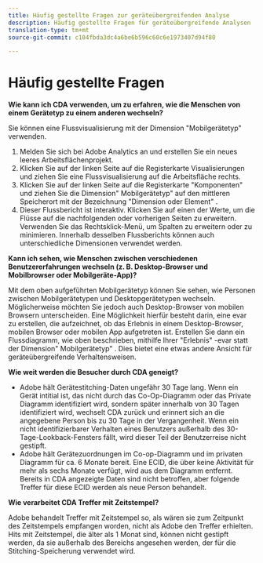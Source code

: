 ```yaml
---
title: Häufig gestellte Fragen zur geräteübergreifenden Analyse
description: Häufig gestellte Fragen für geräteübergreifende Analysen
translation-type: tm+mt
source-git-commit: c104fbda3dc4a6be6b596c60c6e1973407d94f80

---
```



# Häufig gestellte Fragen

**Wie kann ich CDA verwenden, um zu erfahren, wie die Menschen von einem Gerätetyp zu einem anderen wechseln?**

Sie können eine Flussvisualisierung mit der Dimension "Mobilgerätetyp" verwenden.

1. Melden Sie sich bei Adobe Analytics an und erstellen Sie ein neues leeres Arbeitsflächenprojekt.
2. Klicken Sie auf der linken Seite auf die Registerkarte Visualisierungen und ziehen Sie eine Flussvisualisierung auf die Arbeitsfläche rechts.
3. Klicken Sie auf der linken Seite auf die Registerkarte "Komponenten" und ziehen Sie die Dimension" Mobilgerätetyp" auf den mittleren Speicherort mit der Bezeichnung "Dimension oder Element" .
4. Dieser Flussbericht ist interaktiv. Klicken Sie auf einen der Werte, um die Flüsse auf die nachfolgenden oder vorherigen Seiten zu erweitern. Verwenden Sie das Rechtsklick-Menü, um Spalten zu erweitern oder zu minimieren. Innerhalb desselben Flussberichts können auch unterschiedliche Dimensionen verwendet werden.

**Kann ich sehen, wie Menschen zwischen verschiedenen Benutzererfahrungen wechseln (z. B. Desktop-Browser und Mobilbrowser oder Mobilgeräte-App)?**

Mit dem oben aufgeführten Mobilgerätetyp können Sie sehen, wie Personen zwischen Mobilgerätetypen und Desktopgerätetypen wechseln. Möglicherweise möchten Sie jedoch auch Desktop-Browser von mobilen Browsern unterscheiden. Eine Möglichkeit hierfür besteht darin, eine evar zu erstellen, die aufzeichnet, ob das Erlebnis in einem Desktop-Browser, mobilen Browser oder mobilen App aufgetreten ist. Erstellen Sie dann ein Flussdiagramm, wie oben beschrieben, mithilfe Ihrer "Erlebnis" -evar statt der Dimension" Mobilgerätetyp" . Dies bietet eine etwas andere Ansicht für geräteübergreifende Verhaltensweisen.

**Wie weit werden die Besucher durch CDA geneigt?**

* Adobe hält Gerätestitching-Daten ungefähr 30 Tage lang. Wenn ein Gerät intitial ist, das nicht durch das Co-Op-Diagramm oder das Private Diagramm identifiziert wird, sondern später innerhalb von 30 Tagen identifiziert wird, wechselt CDA zurück und erinnert sich an die angegebene Person bis zu 30 Tage in der Vergangenheit. Wenn ein nicht identifizierbarer Verhalten eines Benutzers außerhalb des 30-Tage-Lookback-Fensters fällt, wird dieser Teil der Benutzerreise nicht gestipft.
* Adobe hält Gerätezuordnungen im Co-op-Diagramm und im privaten Diagramm für ca. 6 Monate bereit. Eine ECID, die über keine Aktivität für mehr als sechs Monate verfügt, wird aus dem Diagramm entfernt. Bereits in CDA angezeigte Daten sind nicht betroffen, aber folgende Treffer für diese ECID werden als neue Person behandelt.

**Wie verarbeitet CDA Treffer mit Zeitstempel?**

Adobe behandelt Treffer mit Zeitstempel so, als wären sie zum Zeitpunkt des Zeitstempels empfangen worden, nicht als Adobe den Treffer erhielten. Hits mit Zeitstempel, die älter als 1 Monat sind, können nicht gestipft werden, da sie außerhalb des Bereichs angesehen werden, der für die Stitching-Speicherung verwendet wird.

